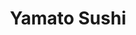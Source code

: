 ---
layout: place
title: "Yamato Sushi"
permalink: /maryland/timonium/yamato-sushi.html
stateAbbr: MD
stateName: Maryland
cityName: Timonium
seo:
  name: "Yamato Sushi"
  type: Restaurant
  links: http://www.yamatosushimd.com/
description: "This hopping, BYO sushi scene boasts a huge array of signature rolls, plus some Thai offerings. Yamato Sushi serves delicious sushi in Timonium, Maryland. Try fresh Japanese dishes for a great dining experience. Available for takeout, lunch, and dinner."
place_id: ChIJLdPZHxEOyIkRytz7qCGNWuY
photos:
  - name: >-
      places/ChIJLdPZHxEOyIkRytz7qCGNWuY/photos/AeeoHcKOLjGMc54aeWSAHg_xSitXX80taB67Jyt5N7jTaVFzEg-UC92fWmfFfGPrzdr3hFVEIpmSp5U22r6KH9baziXmnPuFwah8NuuREn-LxDfUMJslo16yvVbW27LqxflRqHv5apGVlJJMn3NJjfuoBoCOouEm9ga3WcwF-ZmCpuH_Bs0MJ0A-CDbTyz0sDH-CoJ4QBqHhZzzPbZmAt5icffbZ0v7RzPTayLBHXAv6F7rAIAGPkb4uFvvygaBrYxw3uYe88MsS5EraYjRA0rve9Q2gQ4cne66w0mIPiKSEUPwUbaDc1nF0-kbukV0OxlvFgbvJh2iVgE7yL-qPlNdFuh5Ql9I37_1q61BpQ1eQkfbTkIMVFVU2ab4vD9WM6LGF0mg8xID3Mf3JmcY5q2iykqX3xO7cknntQFjUDC0J0vnzUblK
    widthPx: 4032
    heightPx: 3024
    authorAttributions:
      - displayName: Peter "webdoc" Martin
        uri: https://maps.google.com/maps/contrib/114508496364173783091
        photoUri: >-
          https://lh3.googleusercontent.com/a-/ALV-UjVpvYlF3blDCdai88fsH1H_PosnJ81jiH5af7vQwK9pk9Bd_y0f=s100-p-k-no-mo
    flagContentUri: >-
      https://www.google.com/local/imagery/report/?cb_client=maps_api_places.places_api&image_key=!1e10!2sCIHM0ogKEICAgIC4tJrYtAE&hl=en-US
    googleMapsUri: >-
      https://www.google.com/maps/place//data=!3m4!1e2!3m2!1sCIHM0ogKEICAgIC4tJrYtAE!2e10!4m2!3m1!1s0x89c80e111fd9d32d:0xe65a8d21a8fbdcca
  - name: >-
      places/ChIJLdPZHxEOyIkRytz7qCGNWuY/photos/AeeoHcKJjejvl_JDkcAz8m0WYxO0DOJ6PdAn4Iw9-j6GLtVR_W3naGcQt-EzLzPNyktwlFKi0GacGIF-3wnEdo-vZZiUdiJ-Sjtek1sxNncQSPSBqk4F0KIBzZt7MQksE5kHci2gEAivSQsPqcVZAicrCmKgaN4hfCP3CU7mYBNoFAB-7btWFoL0IJlD1Tibj9ZyKc2Ey7lG2WOaeN_jRzsXVil5aTrZRO6jWAH0WKzstfahhr6lLnVpZ91c8OCiZR_X7obR-R5Pb7CmBmMjcRL58t9WMgbQsdBX4vqneJ4-CcWaM4lv_70AqITZUAtZ4GYuJ6L_1yl3LQmiT9CoGZe0Ags6w8NTCFJqmAuf1H5wBmgxcJUb7F1a20yczFrtxKfgg0bUdYOm5ZWhZIgt3Mt_LCOV8E9kb7Qb_flx4Gy2EvmQow
    widthPx: 4032
    heightPx: 3024
    authorAttributions:
      - displayName: Katy Mc
        uri: https://maps.google.com/maps/contrib/101765267006882808326
        photoUri: >-
          https://lh3.googleusercontent.com/a-/ALV-UjXzNZKNYtme4rhQUebdwFLZzpnWoMYQMGgmq7YGCopc2t3UvdOvbg=s100-p-k-no-mo
    flagContentUri: >-
      https://www.google.com/local/imagery/report/?cb_client=maps_api_places.places_api&image_key=!1e10!2sCIHM0ogKEICAgICL-9ykRQ&hl=en-US
    googleMapsUri: >-
      https://www.google.com/maps/place//data=!3m4!1e2!3m2!1sCIHM0ogKEICAgICL-9ykRQ!2e10!4m2!3m1!1s0x89c80e111fd9d32d:0xe65a8d21a8fbdcca
  - name: >-
      places/ChIJLdPZHxEOyIkRytz7qCGNWuY/photos/AeeoHcILViSCa7tg7lnwdAOU-4pUkZpUgHHK-keuqASl97pb_37_obJuPDZ5FgWdmjM_C2j1yFb6udxOvUdNT09VhqBjjxlFJtnmWN21oWFx01M6Y0syIquyhxo4VxA5HIwSGHeA3vvgbtmPFSPFZUecdDJZw5R2mQy0jjhtm9PzFgRxLPNxKVMunDcF3oPFLmfFWApXh0_7MeH7qU9lZkf3SEiNkqwaKPO-CMm-ts3JnOhyJZA06ayxKHQzYQkQMzKscnqsIYglkWQeDCd8XvWwBVYJvlZXLXykkfSkMzLSCn-L2pINY8tXXcVYzLgZ5w2AbYm2H8GAX-S5Ea6rsFe0RikaBJM5yznAw0VH3vptBaN-upvwa1GM1wvz3UHg6BwxxGiTBRszQHbWydZ6bdRVMfsNM_HuSRxxy7UqbNww736bHw
    widthPx: 2208
    heightPx: 2944
    authorAttributions:
      - displayName: Gerald Lewis
        uri: https://maps.google.com/maps/contrib/108544288940761135563
        photoUri: >-
          https://lh3.googleusercontent.com/a-/ALV-UjXfAsESOgoutuSgrdTJqB5gZvjAFKGPSX6Ty5dVYPS-6MBXD5JpTQ=s100-p-k-no-mo
    flagContentUri: >-
      https://www.google.com/local/imagery/report/?cb_client=maps_api_places.places_api&image_key=!1e10!2sCIHM0ogKEICAgIC3kPvyXw&hl=en-US
    googleMapsUri: >-
      https://www.google.com/maps/place//data=!3m4!1e2!3m2!1sCIHM0ogKEICAgIC3kPvyXw!2e10!4m2!3m1!1s0x89c80e111fd9d32d:0xe65a8d21a8fbdcca
  - name: >-
      places/ChIJLdPZHxEOyIkRytz7qCGNWuY/photos/AeeoHcJZasCkDoK9fXRlvdZ3RuYs3-LZzff7PCP21Tzaqihuk4NhW3fK6Xp1vRN3XyS5H8fel4hVgFAO7R9yXiI5Eb0Ng3H0Fsov13wNcKap6oLbEGS01NseBRJt7uViBhz7McjDd_7EgR_JuKZ7MwZD9azzb3AcX_nL6aYgKObqxcAvUc1ftYBrzvdAmU_tL92RZxGokpNAGjx88JgYzty_ecJF2kuQoQOBxVShKf0cmoqFBWBlSteC3bpRwsEhGddNwLg2m9FhZG_VoYmSAiEE_g4ixeraAKPiq4EO306JgJ4PfOpXCOHXdFuE2FOGoK8lDp5jFhaRNli7ux1d5XHd4TPOV2WA3xpK4P_486ic-yfia3WjZywif7yftkwaOVdU8ea16aupQuktddVfUebQBKstVflkBvjgqibsapFRj3YwBQ
    widthPx: 4080
    heightPx: 3072
    authorAttributions:
      - displayName: Monne Davis
        uri: https://maps.google.com/maps/contrib/114173175685696717520
        photoUri: >-
          https://lh3.googleusercontent.com/a-/ALV-UjVeHQUyMadOoUsBpnxytJsJ81pibkPvcwLIw66wKHUQ65JKhP6UkQ=s100-p-k-no-mo
    flagContentUri: >-
      https://www.google.com/local/imagery/report/?cb_client=maps_api_places.places_api&image_key=!1e10!2sCIHM0ogKEICAgICZl6rAFA&hl=en-US
    googleMapsUri: >-
      https://www.google.com/maps/place//data=!3m4!1e2!3m2!1sCIHM0ogKEICAgICZl6rAFA!2e10!4m2!3m1!1s0x89c80e111fd9d32d:0xe65a8d21a8fbdcca
  - name: >-
      places/ChIJLdPZHxEOyIkRytz7qCGNWuY/photos/AeeoHcKJW97soekw1RmaX8lcyWgBE5Dysy-bTNYspufeFLJtTa52Cidy4ZldRvMiQ6lBq2_BbKGWiunis8Cv0WxC-w-TSOg_bpV_CoMeKEMfMU2l58cdbX5Yj6xrFhL-WYNvLUXi7CJdOYVjK92cEb_QZyKbpzDV17J4vFos9Bb4I2MeNVoT3kuPlW-ZiC9ey0RTWF4dbda2tD4BssDiQFuJ-IdeAuXMZkejMzXCMTc_949dCrHUYYhYL0VftrF2gV49Cwit-5GfCddipqfWpVCWO66lBusP_CrmdTcSPatIS7pGsmS87fbpr5uwR78Tk1h5EQdi3e5VQxAkwVjIz0lmyiBWuNpijWyQwTDeTEuV3YEDcooJrrtDIBmFV_s_hElwIDmiscigg0pff2GIQI8cIuI4mPgH_gUiMcgi_u4NL8uCS3g
    widthPx: 3024
    heightPx: 4032
    authorAttributions:
      - displayName: Roberta Forney
        uri: https://maps.google.com/maps/contrib/116341790657163459610
        photoUri: >-
          https://lh3.googleusercontent.com/a-/ALV-UjW4TR53fOREpiiGfrDpWFKP-BhMX_GxXPMIvQzbA6_2JTVeG_qZ=s100-p-k-no-mo
    flagContentUri: >-
      https://www.google.com/local/imagery/report/?cb_client=maps_api_places.places_api&image_key=!1e10!2sCIHM0ogKEICAgICD1bDXuQE&hl=en-US
    googleMapsUri: >-
      https://www.google.com/maps/place//data=!3m4!1e2!3m2!1sCIHM0ogKEICAgICD1bDXuQE!2e10!4m2!3m1!1s0x89c80e111fd9d32d:0xe65a8d21a8fbdcca
  - name: >-
      places/ChIJLdPZHxEOyIkRytz7qCGNWuY/photos/AeeoHcItghi8NghsWQx-Z-TcRhiDd_nnZV1cmvm4hInOD9kdTbOifrds67fqraPMoCp4VNAzSiJxCCrrTBz4Bjfgp0PQ3TXPViR8BEKnb4n3CGmMNvL9a7O0wXEi2Awmbe7fHcGGlevtQZhmurlAFnpFQYBQRvW824t1WjmA8EZmYzNEg5p8qKv6KDa93tEarZJzpdq32M2eDoVFQiuQkLFB3HufQM8qv8UlK8q_7lr6RTKWDlcbghv3oL_MZ0q_vVTHaFbNROGCXPRrolu1QlexVz8SY4qTCXkbUj0Xom6ehxzfgtdWE5HGizd-nTivs75Q1LKXzf8UC-fqpldja0Oad10gu4KzJUcAneZAO6rccndQ-CtYKmJuFwjN4v5wl57uV88xQEdtRE1Kqu1EoeMTNfsU7CXThCMsfo3YEym45eVSAkHn
    widthPx: 4032
    heightPx: 3024
    authorAttributions:
      - displayName: Reggie Chang
        uri: https://maps.google.com/maps/contrib/106672995636362040129
        photoUri: >-
          https://lh3.googleusercontent.com/a-/ALV-UjVucl1drMf-ESIM55yjM-pZsWCbYDwC1GIhs4Ed4-TymPtEUvRleg=s100-p-k-no-mo
    flagContentUri: >-
      https://www.google.com/local/imagery/report/?cb_client=maps_api_places.places_api&image_key=!1e10!2sCIHM0ogKEICAgID039SrwQE&hl=en-US
    googleMapsUri: >-
      https://www.google.com/maps/place//data=!3m4!1e2!3m2!1sCIHM0ogKEICAgID039SrwQE!2e10!4m2!3m1!1s0x89c80e111fd9d32d:0xe65a8d21a8fbdcca
  - name: >-
      places/ChIJLdPZHxEOyIkRytz7qCGNWuY/photos/AeeoHcLiMjauG8m72YPow708wCzQS-EN8xhncSgFIaO9kIt5SwRwspnHMf-q2c9Tpegue9BmpQGmfEAUASQEYSKf2YYcbcwW_UCwIH2vltR_sKlknY7GU2RTF35pqeEo9lcAvY07yDQD2i62NkoXxubRX8Cli8BLvWKnCfaZG0sXQAbNb7jjnLSedihhyh6oIfE7jTLd6m7bgkWbctNlDJMOeD4Z2uJcRJiPjT39xMH3uerhjsXXdZeA70TnSquhJ2au7FxhQiDQilb6SZHXNTV1GamMRbkSk-4OB1NE4pZUQDJMH3hJTIQUGv3n1rBRzlQHs6Se7BI3DJDgH07_Zderyjwkbox8T07QpOeEC3AGsQX_Stfc9jeM_wqhU5sKpQGklUrrMbIF3bslSu6TwkoOMyBSy_Oe7tbU3X055waQCbcM7A
    widthPx: 4032
    heightPx: 3024
    authorAttributions:
      - displayName: Reggie Chang
        uri: https://maps.google.com/maps/contrib/106672995636362040129
        photoUri: >-
          https://lh3.googleusercontent.com/a-/ALV-UjVucl1drMf-ESIM55yjM-pZsWCbYDwC1GIhs4Ed4-TymPtEUvRleg=s100-p-k-no-mo
    flagContentUri: >-
      https://www.google.com/local/imagery/report/?cb_client=maps_api_places.places_api&image_key=!1e10!2sCIHM0ogKEICAgICsjbLxQw&hl=en-US
    googleMapsUri: >-
      https://www.google.com/maps/place//data=!3m4!1e2!3m2!1sCIHM0ogKEICAgICsjbLxQw!2e10!4m2!3m1!1s0x89c80e111fd9d32d:0xe65a8d21a8fbdcca
  - name: >-
      places/ChIJLdPZHxEOyIkRytz7qCGNWuY/photos/AeeoHcIKH13MRIH8rD_OS2HNcWWDen9iEM_gm4U9xCLuzp7_wmHyRd0J7oRMO4I7zA0jgqFpw3YxZAmE3EZAkkgDtFqVzdSPa1w9dXWAQGaaa8MSfDGR-d45uocNZlmIuFcMqgypnxmCOfAeiCYtEWWJ2Xh6U24tniMZp1u5JcKk7D9gXkJK55cWJ4BTqjab_zE8OS-eCV6pfJPmwOJABgmPJNGZqHp9Hpo99A6muJuvi6WjV8ba2xVwM6W6pVqbvtz3Tfn-D_UnD8XvFRUAiuVzu7_EIs_LaFBhlQQdp-A_-WbpQK_18jEdmTJUnuvbIZinRzBA5MEqqDpiND_dTMwe9WKUZAckUyd2aKgH4uxNVEfqsUzIWuabFtIouC-xPxshPeWuy78OISp8K2XtmOlOnaK1SaIUs1W7kuMa7PTYfQLzI_Q0
    widthPx: 4032
    heightPx: 3024
    authorAttributions:
      - displayName: Roberta Forney
        uri: https://maps.google.com/maps/contrib/116341790657163459610
        photoUri: >-
          https://lh3.googleusercontent.com/a-/ALV-UjW4TR53fOREpiiGfrDpWFKP-BhMX_GxXPMIvQzbA6_2JTVeG_qZ=s100-p-k-no-mo
    flagContentUri: >-
      https://www.google.com/local/imagery/report/?cb_client=maps_api_places.places_api&image_key=!1e10!2sCIHM0ogKEICAgIClkInYggE&hl=en-US
    googleMapsUri: >-
      https://www.google.com/maps/place//data=!3m4!1e2!3m2!1sCIHM0ogKEICAgIClkInYggE!2e10!4m2!3m1!1s0x89c80e111fd9d32d:0xe65a8d21a8fbdcca
  - name: >-
      places/ChIJLdPZHxEOyIkRytz7qCGNWuY/photos/AeeoHcLGoaCHZXy8TRm_--9KwCKB4ZLVVrSU83m0e_5Z9b2B1Fd5xQoK18ACQUlz4bdWYc5z4w5tSjoWkNPPE_JRBqI60NlbTPV7Mzjf6pvxSVy-3MIknCX3JDwJqeyFjZhFkuLp2PBj9HTSDA_XE5qiFBTQmT37x-tfIAlzN-fFecRVmVOrJkjag7uTwC78vln2WM1ESaq5rcf9PyBqJpZxFuO32TPh9JF6Zuo0wMglXc49mBXwc9yvHr3kLnQsIQcuqVLhk1JE58TBZBIzl3E1z-jZ1LGsK6WezDTKWIH6H6DEErgb0XFkz4RZ25OAmSnK7RU6GaueMmaj5Uj-bysp7vBgcCHz6wYlDeao5Pzal1N9B909cvhhDQyj-ARhuvbV7CdT62WYIsk7USShb0T18sP0dVF8Qaogr-kA-4ZM_cmqvGA
    widthPx: 4064
    heightPx: 3056
    authorAttributions:
      - displayName: Christine Gosnell
        uri: https://maps.google.com/maps/contrib/112503607676650689853
        photoUri: >-
          https://lh3.googleusercontent.com/a-/ALV-UjXkiS_eQH8-vEawQbv_Vlvhvdp9l2uZfqeWXw4X1PDfeURwvrc_yQ=s100-p-k-no-mo
    flagContentUri: >-
      https://www.google.com/local/imagery/report/?cb_client=maps_api_places.places_api&image_key=!1e10!2sCIHM0ogKEICAgICf7eb6_AE&hl=en-US
    googleMapsUri: >-
      https://www.google.com/maps/place//data=!3m4!1e2!3m2!1sCIHM0ogKEICAgICf7eb6_AE!2e10!4m2!3m1!1s0x89c80e111fd9d32d:0xe65a8d21a8fbdcca
  - name: >-
      places/ChIJLdPZHxEOyIkRytz7qCGNWuY/photos/AeeoHcLVpXm2DVd53vGz3APJCo2PD4PYZdNHKDk214QZXKiY3H5H4wFzKX9mRCAtdX-1KiYXgYFlL8LSYK9xk-D_sbebGDGaVUF_m5vZcrERU9Whn-rC_z3kKzMpumPOMY5GuBbNmZRhW14d0MC_ahxGY-FpilnySsQR_Q9mY9fX63n1p--2B6uM3P8GYWW_mYUJJ-K3k7lLQhIEiDGXhuvW_aL-xWwK71IW4dIPrIu62wTfhr2JDmZHvB-A2cEC9T7M02ukZN5VHR_OWbs-i2tcYWxZwABWcoqk-QF94LWlnQm6z3T0a5uaYfM1cwrL2c4qVBb-JRIdwiKvlnb-0ffOshrIIxPu4TnpqyEKv9Cb6IF9cWRensHkBhQAAXYDdXG1ngDIXl56DfcnGGrRdq7UgzXeoCTJSAVaZkFgq2Gf-8F_Kmt7
    widthPx: 4032
    heightPx: 3024
    authorAttributions:
      - displayName: Lawrence Goodrich
        uri: https://maps.google.com/maps/contrib/113825405027017425493
        photoUri: >-
          https://lh3.googleusercontent.com/a-/ALV-UjUS8UdBHsC5OV4IHtRjhW2zlWY-B7-ItJW1NWbqFTDFl6KAiao=s100-p-k-no-mo
    flagContentUri: >-
      https://www.google.com/local/imagery/report/?cb_client=maps_api_places.places_api&image_key=!1e10!2sCIHM0ogKEICAgICM59uP6gE&hl=en-US
    googleMapsUri: >-
      https://www.google.com/maps/place//data=!3m4!1e2!3m2!1sCIHM0ogKEICAgICM59uP6gE!2e10!4m2!3m1!1s0x89c80e111fd9d32d:0xe65a8d21a8fbdcca
address: 51 W Aylesbury Rd, Timonium, MD 21093, USA
street: 51 W Aylesbury Rd
city: Timonium
state: MD
zip: '21093'
country: USA
neighborhood: null
latitude: '39.438088'
longitude: '-76.628212'
accessibility_options:
  wheelchairAccessibleParking: true
  wheelchairAccessibleEntrance: true
  wheelchairAccessibleSeating: true
business_status: OPERATIONAL
name: Yamato Sushi
google_maps_links:
  directionsUri: >-
    https://www.google.com/maps/dir//''/data=!4m7!4m6!1m1!4e2!1m2!1m1!1s0x89c80e111fd9d32d:0xe65a8d21a8fbdcca!3e0
  placeUri: https://maps.google.com/?cid=16598734552335899850
  writeAReviewUri: >-
    https://www.google.com/maps/place//data=!4m3!3m2!1s0x89c80e111fd9d32d:0xe65a8d21a8fbdcca!12e1
  reviewsUri: >-
    https://www.google.com/maps/place//data=!4m4!3m3!1s0x89c80e111fd9d32d:0xe65a8d21a8fbdcca!9m1!1b1
  photosUri: >-
    https://www.google.com/maps/place//data=!4m3!3m2!1s0x89c80e111fd9d32d:0xe65a8d21a8fbdcca!10e5
primary_type: Sushi Restaurant
opening_hours:
  regular: null
  current: null
secondary_opening_hours:
  regular:
    weekdayDescriptions: null
    type: null
  current:
    weekdayDescriptions: null
    type: null
phone: (410) 560-0024
price_level: PRICE_LEVEL_MODERATE
price_range: $20 &ndash; $30
rating: '4.6'
rating_count: 0
website: http://www.yamatosushimd.com/
reviews:
  - name: >-
      places/ChIJLdPZHxEOyIkRytz7qCGNWuY/reviews/ChdDSUhNMG9nS0VJQ0FnSUN2MHVta21RRRAB
    relativePublishTimeDescription: 4 months ago
    rating: 5
    text:
      text: >-
        I was completely blown away by the selection of specialty rolls and
        ended up ordering way too much food. My favorites were the Heather Roll
        and the Ayman Roll But it was all so delicious and the staff is very
        friendly! We will be back!
      languageCode: en
    originalText:
      text: >-
        I was completely blown away by the selection of specialty rolls and
        ended up ordering way too much food. My favorites were the Heather Roll
        and the Ayman Roll But it was all so delicious and the staff is very
        friendly! We will be back!
      languageCode: en
    authorAttribution:
      displayName: Audrey Estok
      uri: https://www.google.com/maps/contrib/106750759587026519869/reviews
      photoUri: >-
        https://lh3.googleusercontent.com/a-/ALV-UjWtNaev6qLi66j6tpImk4-NZ7KITlaf4dBVlSjdJdlbejTlLtHv=s128-c0x00000000-cc-rp-mo-ba2
    publishTime: '2024-12-09T15:09:47.850803Z'
    flagContentUri: >-
      https://www.google.com/local/review/rap/report?postId=ChdDSUhNMG9nS0VJQ0FnSUN2MHVta21RRRAB&d=17924085&t=1
    googleMapsUri: >-
      https://www.google.com/maps/reviews/data=!4m6!14m5!1m4!2m3!1sChdDSUhNMG9nS0VJQ0FnSUN2MHVta21RRRAB!2m1!1s0x89c80e111fd9d32d:0xe65a8d21a8fbdcca
  - name: >-
      places/ChIJLdPZHxEOyIkRytz7qCGNWuY/reviews/ChdDSUhNMG9nS0VJQ0FnSUNfZ0pPVG5RRRAB
    relativePublishTimeDescription: 3 months ago
    rating: 5
    text:
      text: >-
        This sushi restaurant has become our absolute favorite spot, and it's
        easy to see why.  My wife, friends, and I frequent this gem, and every
        visit is a treat.  The servers are truly exceptional - warm, attentive,
        and always helpful.  The food is out of this world!  So many creative
        and yummy rolls to choose from. I cannot recommend this place enough.
      languageCode: en
    originalText:
      text: >-
        This sushi restaurant has become our absolute favorite spot, and it's
        easy to see why.  My wife, friends, and I frequent this gem, and every
        visit is a treat.  The servers are truly exceptional - warm, attentive,
        and always helpful.  The food is out of this world!  So many creative
        and yummy rolls to choose from. I cannot recommend this place enough.
      languageCode: en
    authorAttribution:
      displayName: Cynthia T
      uri: https://www.google.com/maps/contrib/100887039530714880289/reviews
      photoUri: >-
        https://lh3.googleusercontent.com/a-/ALV-UjV9QvRIDiA9hGT5dPMz-9z2wBO9C_sXu1coPTjQDGpczPf1xaQg=s128-c0x00000000-cc-rp-mo-ba2
    publishTime: '2025-01-11T17:29:45.899718Z'
    flagContentUri: >-
      https://www.google.com/local/review/rap/report?postId=ChdDSUhNMG9nS0VJQ0FnSUNfZ0pPVG5RRRAB&d=17924085&t=1
    googleMapsUri: >-
      https://www.google.com/maps/reviews/data=!4m6!14m5!1m4!2m3!1sChdDSUhNMG9nS0VJQ0FnSUNfZ0pPVG5RRRAB!2m1!1s0x89c80e111fd9d32d:0xe65a8d21a8fbdcca
  - name: >-
      places/ChIJLdPZHxEOyIkRytz7qCGNWuY/reviews/ChZDSUhNMG9nS0VJQ0FnSURsdjdiSllREAE
    relativePublishTimeDescription: a year ago
    rating: 5
    text:
      text: >-
        Wonderful hosts who produce excellent dishes. You won't wait long. Menu
        has a fairly large selection - it goes beyond sushi! It can get
        crowded,  the place isn't that big, but meals come quick so if you have
        to wait for a seat, it shouldn't be too long.


        Yes, you should try this place.
      languageCode: en
    originalText:
      text: >-
        Wonderful hosts who produce excellent dishes. You won't wait long. Menu
        has a fairly large selection - it goes beyond sushi! It can get
        crowded,  the place isn't that big, but meals come quick so if you have
        to wait for a seat, it shouldn't be too long.


        Yes, you should try this place.
      languageCode: en
    authorAttribution:
      displayName: E&C Cox
      uri: https://www.google.com/maps/contrib/110220699500182062140/reviews
      photoUri: >-
        https://lh3.googleusercontent.com/a-/ALV-UjXymjAY3kYgr8w0uD8j8RxPID2rY2c4U7m8bqZuLjdDlAXoSn9tEw=s128-c0x00000000-cc-rp-mo-ba6
    publishTime: '2023-12-04T17:58:37.904636Z'
    flagContentUri: >-
      https://www.google.com/local/review/rap/report?postId=ChZDSUhNMG9nS0VJQ0FnSURsdjdiSllREAE&d=17924085&t=1
    googleMapsUri: >-
      https://www.google.com/maps/reviews/data=!4m6!14m5!1m4!2m3!1sChZDSUhNMG9nS0VJQ0FnSURsdjdiSllREAE!2m1!1s0x89c80e111fd9d32d:0xe65a8d21a8fbdcca
  - name: >-
      places/ChIJLdPZHxEOyIkRytz7qCGNWuY/reviews/ChdDSUhNMG9nS0VJQ0FnTUNnMHFuY3JBRRAB
    relativePublishTimeDescription: a month ago
    rating: 5
    text:
      text: >-
        Yamato is our go-to Sushi place in Baltimore.  They always have great
        special rolls, and their standard rolls are great, too.  They also do
        the little extras that make it special - like a fried Oreo at the end of
        dinner (on the house).  Don't be fooled by the location in a strip mall
        center in Timonium.  This is very good sushi and food overall.
      languageCode: en
    originalText:
      text: >-
        Yamato is our go-to Sushi place in Baltimore.  They always have great
        special rolls, and their standard rolls are great, too.  They also do
        the little extras that make it special - like a fried Oreo at the end of
        dinner (on the house).  Don't be fooled by the location in a strip mall
        center in Timonium.  This is very good sushi and food overall.
      languageCode: en
    authorAttribution:
      displayName: Troy Bage
      uri: https://www.google.com/maps/contrib/103601572445135946159/reviews
      photoUri: >-
        https://lh3.googleusercontent.com/a/ACg8ocJ3526hHQeoedzOzx_gDOQGerlmiF7S21CYDdyePgDtR9scAA=s128-c0x00000000-cc-rp-mo
    publishTime: '2025-02-15T15:58:04.184704Z'
    flagContentUri: >-
      https://www.google.com/local/review/rap/report?postId=ChdDSUhNMG9nS0VJQ0FnTUNnMHFuY3JBRRAB&d=17924085&t=1
    googleMapsUri: >-
      https://www.google.com/maps/reviews/data=!4m6!14m5!1m4!2m3!1sChdDSUhNMG9nS0VJQ0FnTUNnMHFuY3JBRRAB!2m1!1s0x89c80e111fd9d32d:0xe65a8d21a8fbdcca
  - name: >-
      places/ChIJLdPZHxEOyIkRytz7qCGNWuY/reviews/ChdDSUhNMG9nS0VJQ0FnTURRanVQV293RRAB
    relativePublishTimeDescription: a month ago
    rating: 5
    text:
      text: >-
        Everything was amazing. We are always looking for new spots and this
        place has amazing options.
      languageCode: en
    originalText:
      text: >-
        Everything was amazing. We are always looking for new spots and this
        place has amazing options.
      languageCode: en
    authorAttribution:
      displayName: Tracey Hoff
      uri: https://www.google.com/maps/contrib/104393961382518533752/reviews
      photoUri: >-
        https://lh3.googleusercontent.com/a-/ALV-UjVfkhzSoTodGJIL4MBjr1QSfuLix8uh98dM6EzAOvVkBjwuUh_0=s128-c0x00000000-cc-rp-mo-ba4
    publishTime: '2025-03-11T02:41:28.455969Z'
    flagContentUri: >-
      https://www.google.com/local/review/rap/report?postId=ChdDSUhNMG9nS0VJQ0FnTURRanVQV293RRAB&d=17924085&t=1
    googleMapsUri: >-
      https://www.google.com/maps/reviews/data=!4m6!14m5!1m4!2m3!1sChdDSUhNMG9nS0VJQ0FnTURRanVQV293RRAB!2m1!1s0x89c80e111fd9d32d:0xe65a8d21a8fbdcca
parking_options:
  freeParkingLot: true
  freeStreetParking: true
  valetParking: false
payment_options:
  acceptsCreditCards: true
  acceptsDebitCards: true
  acceptsCashOnly: false
  acceptsNfc: true
allow_dogs: null
curbside_pickup: true
delivery: false
dine_in: true
good_for_children: true
good_for_groups: true
good_for_sports: false
live_music: false
menu_for_children: false
outdoor_seating: false
reservable: true
restroom: true
serves_beer: false
serves_breakfast: false
serves_brunch: false
serves_cocktails: false
serves_coffee: false
serves_dinner: true
serves_dessert: true
serves_lunch: true
serves_vegetarian_food: true
serves_wine: false
takeout: true
update_category: essentials
summary: >-
  This hopping, BYO sushi scene boasts a huge array of signature rolls, plus
  some Thai offerings.

---